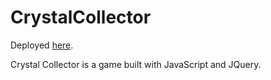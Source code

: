 # CrystalCollector

Deployed <a href="https://mxryan.github.io/CrystalCollector/">here</a>.

Crystal Collector is a game built with JavaScript and JQuery.
